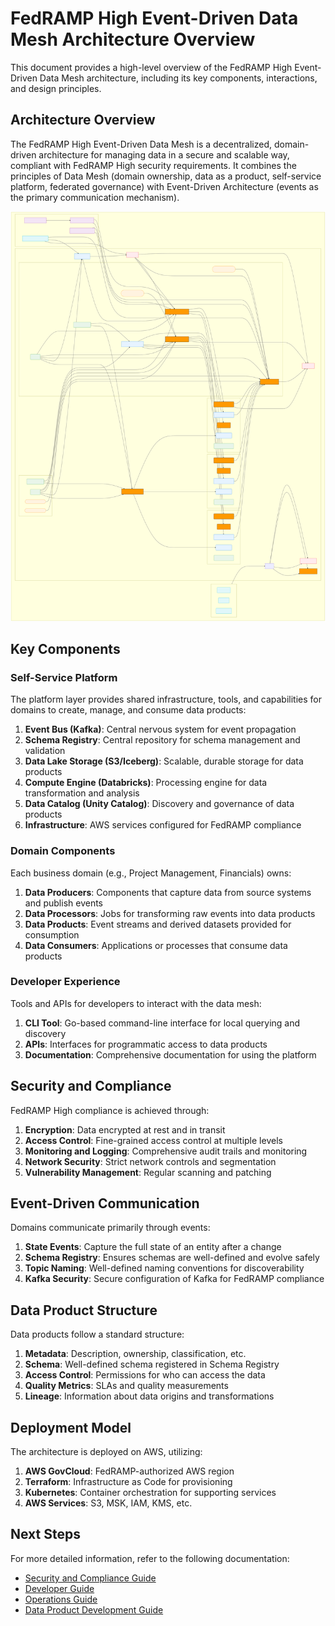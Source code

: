 # FedRAMP High Event-Driven Data Mesh Architecture Overview

This document provides a high-level overview of the FedRAMP High Event-Driven Data Mesh architecture, including its key components, interactions, and design principles.

## Architecture Overview

The FedRAMP High Event-Driven Data Mesh is a decentralized, domain-driven architecture for managing data in a secure and scalable way, compliant with FedRAMP High security requirements. It combines the principles of Data Mesh (domain ownership, data as a product, self-service platform, federated governance) with Event-Driven Architecture (events as the primary communication mechanism).

![Architecture Overview](../assets/architecture-overview.svg)

## Key Components

### Self-Service Platform

The platform layer provides shared infrastructure, tools, and capabilities for domains to create, manage, and consume data products:

1. **Event Bus (Kafka)**: Central nervous system for event propagation
2. **Schema Registry**: Central repository for schema management and validation
3. **Data Lake Storage (S3/Iceberg)**: Scalable, durable storage for data products
4. **Compute Engine (Databricks)**: Processing engine for data transformation and analysis
5. **Data Catalog (Unity Catalog)**: Discovery and governance of data products
6. **Infrastructure**: AWS services configured for FedRAMP compliance

### Domain Components

Each business domain (e.g., Project Management, Financials) owns:

1. **Data Producers**: Components that capture data from source systems and publish events
2. **Data Processors**: Jobs for transforming raw events into data products
3. **Data Products**: Event streams and derived datasets provided for consumption
4. **Data Consumers**: Applications or processes that consume data products

### Developer Experience

Tools and APIs for developers to interact with the data mesh:

1. **CLI Tool**: Go-based command-line interface for local querying and discovery
2. **APIs**: Interfaces for programmatic access to data products
3. **Documentation**: Comprehensive documentation for using the platform

## Security and Compliance

FedRAMP High compliance is achieved through:

1. **Encryption**: Data encrypted at rest and in transit
2. **Access Control**: Fine-grained access control at multiple levels
3. **Monitoring and Logging**: Comprehensive audit trails and monitoring
4. **Network Security**: Strict network controls and segmentation
5. **Vulnerability Management**: Regular scanning and patching

## Event-Driven Communication

Domains communicate primarily through events:

1. **State Events**: Capture the full state of an entity after a change
2. **Schema Registry**: Ensures schemas are well-defined and evolve safely
3. **Topic Naming**: Well-defined naming conventions for discoverability
4. **Kafka Security**: Secure configuration of Kafka for FedRAMP compliance

## Data Product Structure

Data products follow a standard structure:

1. **Metadata**: Description, ownership, classification, etc.
2. **Schema**: Well-defined schema registered in Schema Registry
3. **Access Control**: Permissions for who can access the data
4. **Quality Metrics**: SLAs and quality measurements
5. **Lineage**: Information about data origins and transformations

## Deployment Model

The architecture is deployed on AWS, utilizing:

1. **AWS GovCloud**: FedRAMP-authorized AWS region
2. **Terraform**: Infrastructure as Code for provisioning
3. **Kubernetes**: Container orchestration for supporting services
4. **AWS Services**: S3, MSK, IAM, KMS, etc.

## Next Steps

For more detailed information, refer to the following documentation:

- [Security and Compliance Guide](../security/fedramp-compliance.md)
- [Developer Guide](../developers/getting-started.md)
- [Operations Guide](../operations/deployment.md)
- [Data Product Development Guide](../data-products/creating-data-products.md)
